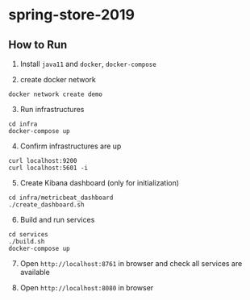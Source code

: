 # spring-store-2019

## How to Run

1. Install `java11` and `docker`, `docker-compose`

2. create docker network
```
docker network create demo
```

3. Run infrastructures
```
cd infra
docker-compose up
```

4. Confirm infrastructures are up
```
curl localhost:9200
curl localhost:5601 -i
```

5. Create Kibana dashboard (only for initialization)
```
cd infra/metricbeat_dashboard
./create_dashboard.sh
```

6. Build and run services
```
cd services
./build.sh
docker-compose up
```

7. Open `http://localhost:8761` in browser and check all services are available

8. Open `http://localhost:8080` in browser
